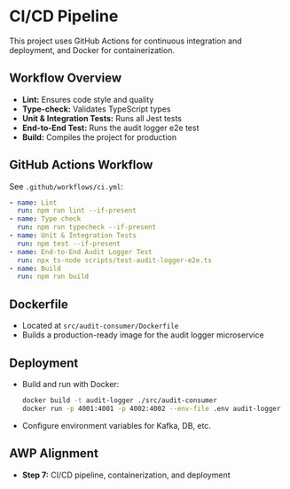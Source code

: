 # CI/CD Pipeline

This project uses GitHub Actions for continuous integration and deployment, and Docker for containerization.

## Workflow Overview
- **Lint:** Ensures code style and quality
- **Type-check:** Validates TypeScript types
- **Unit & Integration Tests:** Runs all Jest tests
- **End-to-End Test:** Runs the audit logger e2e test
- **Build:** Compiles the project for production

## GitHub Actions Workflow
See `.github/workflows/ci.yml`:

```yaml
- name: Lint
  run: npm run lint --if-present
- name: Type check
  run: npm run typecheck --if-present
- name: Unit & Integration Tests
  run: npm test --if-present
- name: End-to-End Audit Logger Test
  run: npx ts-node scripts/test-audit-logger-e2e.ts
- name: Build
  run: npm run build
```

## Dockerfile
- Located at `src/audit-consumer/Dockerfile`
- Builds a production-ready image for the audit logger microservice

## Deployment
- Build and run with Docker:
  ```sh
  docker build -t audit-logger ./src/audit-consumer
  docker run -p 4001:4001 -p 4002:4002 --env-file .env audit-logger
  ```
- Configure environment variables for Kafka, DB, etc.

## AWP Alignment
- **Step 7:** CI/CD pipeline, containerization, and deployment
